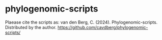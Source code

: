 # phylogenomic-scripts
Plaease cite the scripts as: 
van den Berg, C. (2024). Phylogenomic-scripts. Distributed by the author. https://github.com/cavdberg/phylogenomic-scripts/
